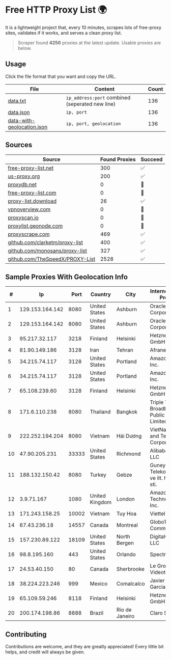 
# Free HTTP Proxy List 🌍

It is a lightweight project that, every 10 minutes, scrapes lots of free-proxy sites, validates if it works, and serves a clean proxy list.


> Scraper found **4250** proxies at the latest update. Usable proxies are below.

## Usage

Click the file format that you want and copy the URL.


|File|Content|Count|
|----|-------|-----|
|[data.txt](https://raw.githubusercontent.com/themiralay/Proxy-List-World/master/data.txt)|`ip_address:port` combined (seperated new line)|136|
|[data.json](https://raw.githubusercontent.com/themiralay/Proxy-List-World/master/data.json)|`ip, port`|136|
|[data-with-geolocation.json](https://raw.githubusercontent.com/themiralay/Proxy-List-World/master/data-with-geolocation.json)|`ip, port, geolocation`|136|

## Sources

|Source|Found Proxies|Succeed|
|------|-------------|-------|
|[free-proxy-list.net](https://free-proxy-list.net)|300|✅|
|[us-proxy.org](https://www.us-proxy.org)|200|✅|
|[proxydb.net](http://proxydb.net)|0|🚫|
|[free-proxy-list.com](https://free-proxy-list.com/?page=&port=&type%5B%5D=http&type%5B%5D=https&up_time=0&search=Search)|0|🚫|
|[proxy-list.download](https://www.proxy-list.download/HTTP)|26|✅|
|[vpnoverview.com](https://vpnoverview.com/privacy/anonymous-browsing/free-proxy-servers)|0|🚫|
|[proxyscan.io](https://www.proxyscan.io)|0|🚫|
|[proxylist.geonode.com](https://proxylist.geonode.com/api/proxy-list?limit=300&page=1&sort_by=lastChecked&sort_type=desc&protocols=http,https)|0|🚫|
|[proxyscrape.com](https://api.proxyscrape.com/v2/?request=displayproxies&protocol=http&timeout=10000&country=all&ssl=all&anonymity=all)|469|✅|
|[github.com/clarketm/proxy-list](https://raw.githubusercontent.com/clarketm/proxy-list/master/proxy-list-raw.txt)|400|✅|
|[github.com/monosans/proxy-list](https://raw.githubusercontent.com/monosans/proxy-list/main/proxies/http.txt)|327|✅|
|[github.com/TheSpeedX/PROXY-List](https://raw.githubusercontent.com/TheSpeedX/PROXY-List/master/http.txt)|2528|✅|


## Sample Proxies With Geolocation Info

|#|Ip|Port|Country|City|Internet Service Provider|
|-|--|----|-------|----|-------------------------|
|1|129.153.164.142|8080|United States|Ashburn|Oracle Corporation|
|2|129.153.164.142|8080|United States|Ashburn|Oracle Corporation|
|3|95.217.32.117|3218|Finland|Helsinki|Hetzner Online GmbH|
|4|81.90.149.186|3128|Iran|Tehran|Afranet|
|5|34.215.74.117|3128|United States|Portland|Amazon.com, Inc.|
|6|34.215.74.117|3128|United States|Portland|Amazon.com, Inc.|
|7|65.108.239.60|3128|Finland|Helsinki|Hetzner Online GmbH|
|8|171.6.110.238|8080|Thailand|Bangkok|Triple T Broadband Public Company Limited|
|9|222.252.194.204|8080|Vietnam|Hải Dương|VietNam Post and Telecom Corporation|
|10|47.90.205.231|33333|United States|Richmond|Alibaba.com LLC|
|11|188.132.150.42|8080|Turkey|Gebze|Guneydogu Telekom int.bil. ve ilt. hiz. tic. ltd. sti.|
|12|3.9.71.167|1080|United Kingdom|London|Amazon Technologies Inc.|
|13|171.243.158.25|10002|Vietnam|Tuy Hoa|Viettel Group|
|14|67.43.236.18|14557|Canada|Montreal|GloboTech Communications|
|15|157.230.89.122|18109|United States|North Bergen|DigitalOcean, LLC|
|16|98.8.195.160|443|United States|Orlando|Spectrum|
|17|24.53.40.150|80|Canada|Sherbrooke|Le Groupe Videotron Ltee|
|18|38.224.223.246|999|Mexico|Comalcalco|Javier Tamayo Garcia|
|19|65.109.59.246|8118|Finland|Helsinki|Hetzner Online GmbH|
|20|200.174.198.86|8888|Brazil|Rio de Janeiro|Claro S.A|



## Contributing

Contributions are welcome, and they are greatly appreciated! Every
little bit helps, and credit will always be given.

